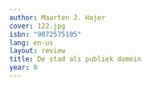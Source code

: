 ```yaml
---
author: Maarten J. Hajer
cover: 122.jpg
isbn: "9072575105"
lang: en-us
layout: review
title: De stad als publiek domein
year: 0
---
```

